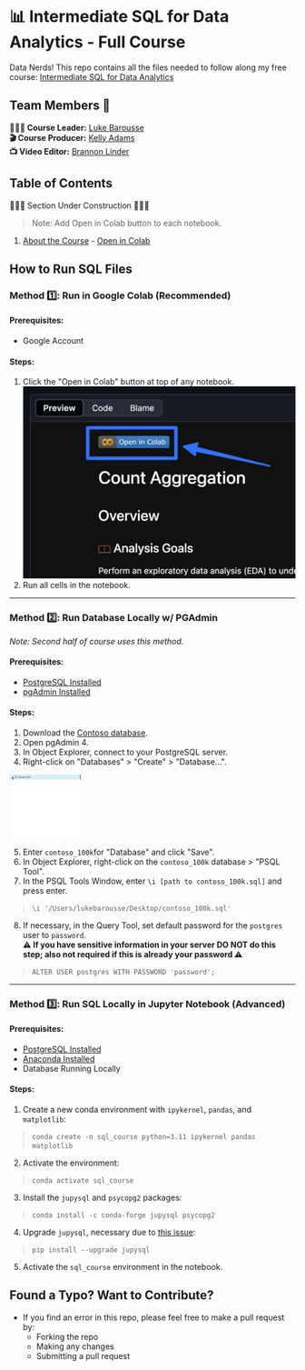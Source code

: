 # 📊 Intermediate SQL for Data Analytics - Full Course

Data Nerds! This repo contains all the files needed to follow along my free course: [Intermediate SQL for Data Analytics]()
![]()
## Team Members 👥
**🙋🏼‍♂️ Course Leader:** [Luke Barousse](https://www.linkedin.com/in/luke-b)  
**🎬 Course Producer:** [Kelly Adams](https://www.linkedin.com/in/kellyjianadams)  
**📺 Video Editor:** [Brannon Linder](https://www.linkedin.com/in/brannonlinder)

## Table of Contents

👷👷👷 Section Under Construction 👷👷👷
> Note: Add Open in Colab button to each notebook.

1. [About the Course](0_Intro/1_About_Course.ipynb) - [Open in Colab](https://colab.research.google.com/github/lukebarousse/Int_SQL_Data_Analytics_Course/blob/main/0_Intro/1_About_Course.ipynb)

## How to Run SQL Files
### Method 1️⃣: Run in Google Colab (Recommended)
#### Prerequisites:
- Google Account

#### Steps:
1. Click the "Open in Colab" button at top of any notebook.
![Open in Colab](./Resources/images/open_in_colab.png)
2. Run all cells in the notebook.
---
### Method 2️⃣: Run Database Locally w/ PGAdmin
*Note: Second half of course uses this method.*
#### Prerequisites:
- [PostgreSQL Installed](https://www.postgresql.org/download/)
- [pgAdmin Installed](https://www.pgadmin.org/download/)

#### Steps:
1. Download the [Contoso database](https://github.com/lukebarousse/Int_SQL_Data_Analytics_Course/releases).
2. Open pgAdmin 4.
3. In Object Explorer, connect to your PostgreSQL server.
4. Right-click on "Databases" > "Create" > "Database...".  

<img src="./Resources/images/pgAdmin_CreateDatabase.gif" alt="Create Database" width="25%" height="auto">

5. Enter `contoso_100k`for "Database" and click "Save".
6. In Object Explorer, right-click on the `contoso_100k` database > "PSQL Tool".
7. In the PSQL Tools Window, enter `\i [path to contoso_100k.sql]` and press enter.
> ```
> \i '/Users/lukebarousse/Desktop/contoso_100k.sql'
> ```
8. If necessary, in the Query Tool, set default password for the `postgres` user to `password`.  
 **⚠ If you have sensitive information in your server DO NOT do this step; also not required if this is already your password ⚠️**
> ```
> ALTER USER postgres WITH PASSWORD 'password';
> ```
---
### Method 3️⃣: Run SQL Locally in Jupyter Notebook (Advanced)
#### Prerequisites:
- [PostgreSQL Installed](https://www.postgresql.org/download/)
- [Anaconda Installed](https://www.anaconda.com/products/distribution)
- Database Running Locally

#### Steps:
1. Create a new conda environment with `ipykernel`, `pandas`, and `matplotlib`:
> ```
> conda create -n sql_course python=3.11 ipykernel pandas matplotlib
> ```
2. Activate the environment:
> ```
> conda activate sql_course
> ```
3. Install the `jupysql` and `psycopg2` packages:
> ```
> conda install -c conda-forge jupysql psycopg2
> ```
4. Upgrade `jupysql`, necessary due to [this issue](https://github.com/ploomber/jupysql/issues/1038):
> ```
> pip install --upgrade jupysql
> ```
5. Activate the `sql_course` environment in the notebook.

## Found a Typo? Want to Contribute?
- If you find an error in this repo, please feel free to make a pull request by:
    - Forking the repo
    - Making any changes
    - Submitting a pull request